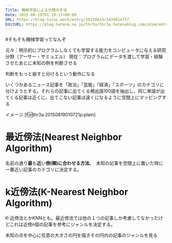 ```yaml
---
Title: 機械学習による分類の手法
Date: 2015-08-19T01:19:17+09:00
URL: https://blog.turai.work/entry/20150819/1439914757
EditURL: https://blog.hatena.ne.jp/thr3a/thr3a.hatenablog.com/atom/entry/8454420450106110491
---
```


#そもそも機械学習ってなんぞ

元々：明示的にプログラムしなくても学習する能力をコンピュータに与える研究分野（アーサー・サミュエル）
現在：プログラムにデータを渡して学習・経験させたあとに未知の例を判断させる

判断をもっと崩すと分けるという動作になる

いくつかあるニュース記事を「政治」「芸能」「経済」「スポーツ」のカテゴリに分けようとする。それらの記事に出てくる頻出語100語を抽出し、同じ単語が出てくる記事は近くに、出てこない記事は遠くになるように空間上にマッピングする

イメージ
[f:id:thr3a:20150819010721p:plain]

# 最近傍法(Nearest Neighbor Algorithm)

名前の通り**最**も**近**い**傍(隣)**に合わせる方**法**。　未知の記事を空間上に置いた時に一番近い記事のカテゴリに決定する。

# k近傍法(K-Nearest Neighbor Algorithm)

K-近傍法とかKNNとも。最近傍法では他の１つの記事しか考慮してなかったけどこれは近傍n個の記事を参考にジャンルを決定する。

未知の点を中心に任意の大きさの円を描きその円内の記事のジャンルを見る

# 

